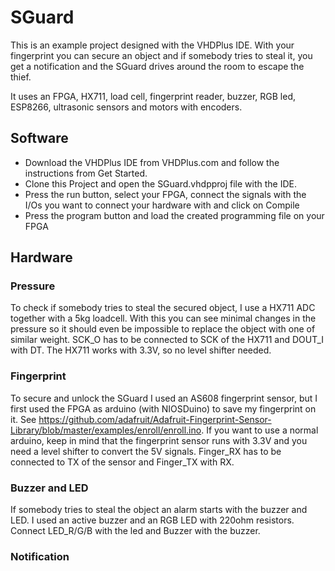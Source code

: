 # SGuard
This is an example project designed with the VHDPlus IDE. With your fingerprint you can secure an object and if somebody tries to steal it, you get a notification and the SGuard drives around the room to escape the thief.

It uses an FPGA, HX711, load cell, fingerprint reader, buzzer, RGB led, ESP8266, ultrasonic sensors and motors with encoders. 

## Software
- Download the VHDPlus IDE from VHDPlus.com and follow the instructions from Get Started.
- Clone this Project and open the SGuard.vhdpproj file with the IDE. 
- Press the run button, select your FPGA, connect the signals with the I/Os you want to connect your hardware with and click on Compile
- Press the program button and load the created programming file on your FPGA

## Hardware
### Pressure
To check if somebody tries to steal the secured object, I use a HX711 ADC together with a 5kg loadcell. With this you can see minimal changes in the pressure so it should even be impossible to replace the object with one of similar weight.
SCK_O has to be connected to SCK of the HX711 and DOUT_I with DT. The HX711 works with 3.3V, so no level shifter needed.

### Fingerprint
To secure and unlock the SGuard I used an AS608 fingerprint sensor, but I first used the FPGA as arduino (with NIOSDuino) to save my fingerprint on it. See https://github.com/adafruit/Adafruit-Fingerprint-Sensor-Library/blob/master/examples/enroll/enroll.ino.
If you want to use a normal arduino,  keep in mind that the fingerprint sensor runs with 3.3V and you need a level shifter to convert the 5V signals.
Finger_RX has to be connected to TX of the sensor and Finger_TX with RX.

### Buzzer and LED
If somebody tries to steal the object an alarm starts with the buzzer and LED. I used an active buzzer and an RGB LED with 220ohm resistors. Connect LED_R/G/B with the led and Buzzer with the buzzer.

### Notification
